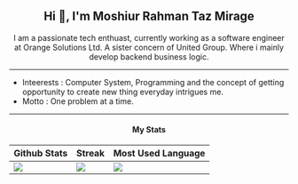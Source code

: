 <h2 align="center">Hi 👋, I'm Moshiur Rahman Taz Mirage</h2>
<p align="center">I am a passionate tech enthuast, currently working as a software engineer at Orange Solutions Ltd. A sister concern of United Group. Where i mainly develop backend business logic.</p>
<hr />

- Inteerests : Computer System, Programming and the concept of getting opportunity to create new thing everyday intrigues me.
- Motto : One problem at a time.

<hr/>

<h4 align="center">My Stats</h4>


| Github Stats|    Streak   | Most Used Language|
| ----------- | ----------- |-------------------|
| ![ ](https://github-readme-stats.vercel.app/api?username=moshiur-rahman-mirage&theme=default&show_icons=true&hide_border=true&count_private=true) | ![](https://github-readme-streak-stats.herokuapp.com/?user=moshiur-rahman-mirage&theme=default&hide_border=true) | ![ ](https://github-readme-stats.vercel.app/api/top-langs/?username=moshiur-rahman-mirage&theme=default&show_icons=true&hide_border=true&layout=compact)|
